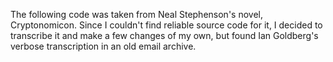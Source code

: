 The following code was taken from Neal Stephenson's novel, Cryptonomicon. Since I couldn't find reliable source code for it, I decided to transcribe it and make a few changes of my own, but found Ian Goldberg's verbose transcription in an old email archive. 